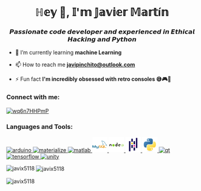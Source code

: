 <h1 align="center">ℍ𝕖𝕪 👋, 𝕀'𝕞 𝕁𝕒𝕧𝕚𝕖𝕣 𝕄𝕒𝕣𝕥í𝕟</h1>
<h3 align="center">𝙋𝙖𝙨𝙨𝙞𝙤𝙣𝙖𝙩𝙚 𝙘𝙤𝙙𝙚 𝙙𝙚𝙫𝙚𝙡𝙤𝙥𝙚𝙧 𝙖𝙣𝙙 𝙚𝙭𝙥𝙚𝙧𝙞𝙚𝙣𝙘𝙚𝙙 𝙞𝙣 𝙀𝙩𝙝𝙞𝙘𝙖𝙡 𝙃𝙖𝙘𝙠𝙞𝙣𝙜 𝙖𝙣𝙙 𝙋𝙮𝙩𝙝𝙤𝙣</h3>


- 🌱 I’m currently learning **machine Learning**

- 📫 How to reach me **javipinchito@outlook.com**

- ⚡ Fun fact **I'm incredibly obsessed with retro consoles 😅🎮👾**

<h3 align="left">Connect with me:</h3>
<p align="left">
<a href="https://discord.gg/wq6n7HHPmP" target="blank"><img align="center" src="https://raw.githubusercontent.com/rahuldkjain/github-profile-readme-generator/master/src/images/icons/Social/discord.svg" alt="wq6n7HHPmP" height="30" width="40" /></a>
</p>

<h3 align="left">Languages and Tools:</h3>
<p align="left"> <a href="https://www.arduino.cc/" target="_blank" rel="noreferrer"> <img src="https://cdn.worldvectorlogo.com/logos/arduino-1.svg" alt="arduino" width="40" height="40"/> </a> <a href="https://materializecss.com/" target="_blank" rel="noreferrer"> <img src="https://raw.githubusercontent.com/prplx/svg-logos/5585531d45d294869c4eaab4d7cf2e9c167710a9/svg/materialize.svg" alt="materialize" width="40" height="40"/> </a> <a href="https://www.mathworks.com/" target="_blank" rel="noreferrer"> <img src="https://upload.wikimedia.org/wikipedia/commons/2/21/Matlab_Logo.png" alt="matlab" width="40" height="40"/> </a> <a href="https://www.mysql.com/" target="_blank" rel="noreferrer"> <img src="https://raw.githubusercontent.com/devicons/devicon/master/icons/mysql/mysql-original-wordmark.svg" alt="mysql" width="40" height="40"/> </a> <a href="https://nodejs.org" target="_blank" rel="noreferrer"> <img src="https://raw.githubusercontent.com/devicons/devicon/master/icons/nodejs/nodejs-original-wordmark.svg" alt="nodejs" width="40" height="40"/> </a> <a href="https://pandas.pydata.org/" target="_blank" rel="noreferrer"> <img src="https://raw.githubusercontent.com/devicons/devicon/2ae2a900d2f041da66e950e4d48052658d850630/icons/pandas/pandas-original.svg" alt="pandas" width="40" height="40"/> </a> <a href="https://www.python.org" target="_blank" rel="noreferrer"> <img src="https://raw.githubusercontent.com/devicons/devicon/master/icons/python/python-original.svg" alt="python" width="40" height="40"/> </a> <a href="https://www.qt.io/" target="_blank" rel="noreferrer"> <img src="https://upload.wikimedia.org/wikipedia/commons/0/0b/Qt_logo_2016.svg" alt="qt" width="40" height="40"/> </a> <a href="https://www.tensorflow.org" target="_blank" rel="noreferrer"> <img src="https://www.vectorlogo.zone/logos/tensorflow/tensorflow-icon.svg" alt="tensorflow" width="40" height="40"/> </a> <a href="https://unity.com/" target="_blank" rel="noreferrer"> <img src="https://www.vectorlogo.zone/logos/unity3d/unity3d-icon.svg" alt="unity" width="40" height="40"/> </a> </p>

<p><img align="left" src="https://github-readme-stats.vercel.app/api/top-langs?username=javix5118&show_icons=true&locale=en&layout=compact" alt="javix5118" /></p>

<p>&nbsp;<img align="center" src="https://github-readme-stats.vercel.app/api?username=javix5118&show_icons=true&locale=en" alt="javix5118" /></p>

<p><img align="center" src="https://github-readme-streak-stats.herokuapp.com/?user=javix5118&" alt="javix5118" /></p>

